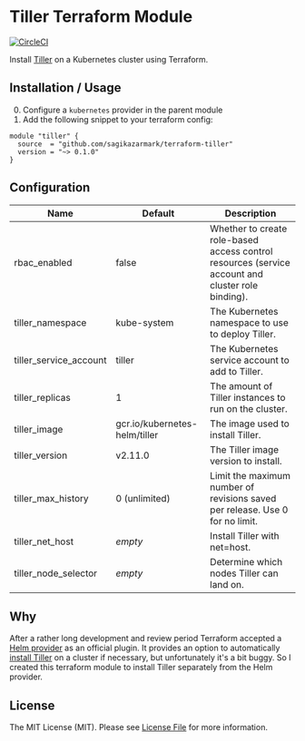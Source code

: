 # Tiller Terraform Module

[![CircleCI](https://circleci.com/gh/sagikazarmark/terraform-tiller.svg?style=svg)](https://circleci.com/gh/sagikazarmark/terraform-tiller)

Install [Tiller](https://docs.helm.sh/glossary/#tiller) on a Kubernetes cluster using Terraform.


## Installation / Usage

0. Configure a `kubernetes` provider in the parent module
1. Add the following snippet to your terraform config:

```hcl
module "tiller" {
  source  = "github.com/sagikazarmark/terraform-tiller"
  version = "~> 0.1.0"
}
```


## Configuration

| Name | Default | Description |
| ---- | ------- | ----------- |
| rbac_enabled | false | Whether to create role-based access control resources (service account and cluster role binding). |
| tiller_namespace | kube-system | The Kubernetes namespace to use to deploy Tiller. |
| tiller_service_account | tiller | The Kubernetes service account to add to Tiller. |
| tiller_replicas | 1 | The amount of Tiller instances to run on the cluster. |
| tiller_image | gcr.io/kubernetes-helm/tiller | The image used to install Tiller. |
| tiller_version | v2.11.0 | The Tiller image version to install. |
| tiller_max_history | 0 (unlimited) | Limit the maximum number of revisions saved per release. Use 0 for no limit. |
| tiller_net_host | *empty* | Install Tiller with net=host. |
| tiller_node_selector | *empty* | Determine which nodes Tiller can land on. |


## Why

After a rather long development and review period Terraform accepted a [Helm provider](https://www.terraform.io/docs/providers/helm/index.html)
as an official plugin. It provides an option to automatically [install Tiller](https://www.terraform.io/docs/providers/helm/index.html#install_tiller)
on a cluster if necessary, but unfortunately it's a bit buggy. So I created this terraform module to install Tiller separately from
the Helm provider.


## License

The MIT License (MIT). Please see [License File](LICENSE) for more information.
